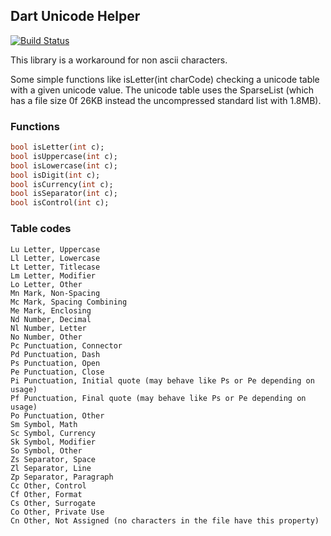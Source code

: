 Dart Unicode Helper
---

[![Build Status](https://drone.io/github.com/Fulnir/dart-unicode-helper/status.png)](https://drone.io/github.com/Fulnir/dart-unicode-helper/latest)

This library is a workaround for non ascii characters.

Some simple functions like isLetter(int charCode) checking a unicode table with a given unicode
value. The unicode table uses the SparseList (which has a file size 0f 26KB instead the uncompressed standard list with 1.8MB).

### Functions

```dart
bool isLetter(int c);
bool isUppercase(int c);
bool isLowercase(int c);
bool isDigit(int c);
bool isCurrency(int c);
bool isSeparator(int c);
bool isControl(int c);
```

### Table codes

```
Lu Letter, Uppercase
Ll Letter, Lowercase
Lt Letter, Titlecase
Lm Letter, Modifier
Lo Letter, Other
Mn Mark, Non-Spacing
Mc Mark, Spacing Combining
Me Mark, Enclosing
Nd Number, Decimal
Nl Number, Letter
No Number, Other
Pc Punctuation, Connector
Pd Punctuation, Dash
Ps Punctuation, Open
Pe Punctuation, Close
Pi Punctuation, Initial quote (may behave like Ps or Pe depending on usage)
Pf Punctuation, Final quote (may behave like Ps or Pe depending on usage)
Po Punctuation, Other
Sm Symbol, Math
Sc Symbol, Currency
Sk Symbol, Modifier
So Symbol, Other
Zs Separator, Space
Zl Separator, Line
Zp Separator, Paragraph
Cc Other, Control
Cf Other, Format
Cs Other, Surrogate
Co Other, Private Use
Cn Other, Not Assigned (no characters in the file have this property)
```